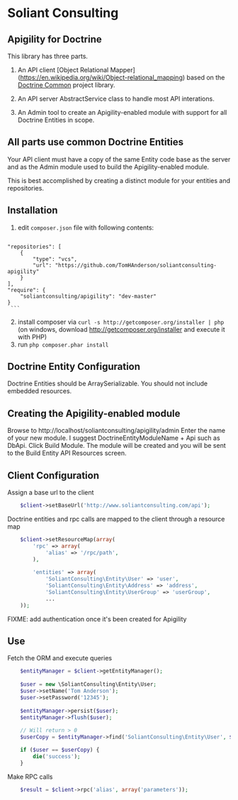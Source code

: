 Soliant Consulting 
==================

Apigility for Doctrine
----------------------

This library has three parts.  

1. An API client [Object Relational Mapper]
(https://en.wikipedia.org/wiki/Object-relational_mapping) based on the 
[Doctrine Common](http://www.doctrine-project.org/projects/common.html) 
project library.

2. An API server AbstractService class to handle most API interations.

3. An Admin tool to create an Apigility-enabled module with support for all 
Doctrine Entities in scope.


All parts use common Doctrine Entities
--------------------------------------------------------

Your API client must have a copy of the same Entity code base as the server 
and as the Admin module used to build the Apigility-enabled module.

This is best accomplished by creating a distinct module for your entities and 
repositories.


Installation
------------
  1. edit `composer.json` file with following contents:

     ```json
    "repositories": [
        {
            "type": "vcs",
            "url": "https://github.com/TomHAnderson/soliantconsulting-apigility"
        }
    ],
    "require": {
        "soliantconsulting/apigility": "dev-master"
    }
     ```
  2. install composer via `curl -s http://getcomposer.org/installer | php` (on windows, download
     http://getcomposer.org/installer and execute it with PHP)
  3. run `php composer.phar install`


Doctrine Entity Configuration
-----------------------

Doctrine Entities should be ArraySerializable.  You should not include embedded 
resources.


Creating the Apigility-enabled module
-------------------------------------

Browse to http://localhost/soliantconsulting/apigility/admin
Enter the name of your new module.  I suggest DoctrineEntityModuleName + Api such as DbApi.
Click Build Module.  The module will be created and you will be sent to the 
Build Entity API Resources screen.

Client Configuration
--------------------

Assign a base url to the client

```php
    $client->setBaseUrl('http://www.soliantconsulting.com/api');
```

Doctrine entities and rpc calls are mapped to the client through a resource map

```php
    $client->setResourceMap(array(
        'rpc' => array(
            'alias' => '/rpc/path',
        ),
        
        'entities' => array(
            'SoliantConsulting\Entity\User' => 'user',
            'SoliantConsulting\Entity\Address' => 'address',
            'SoliantConsulting\Entity\UserGroup' => 'userGroup',
            ...
    ));
```

FIXME:  add authentication once it's been created for Apigility

Use
---

Fetch the ORM and execute queries

```php
    $entityManager = $client->getEntityManager();
    
    $user = new \SoliantConsulting\Entity\User;
    $user->setName('Tom Anderson');
    $user->setPassword('12345');
    
    $entityManager->persist($user);
    $entityManager->flush($user);
    
    // Will return > 0
    $userCopy = $entityManager->find('SoliantConsulting\Entity\User', $user->getId()); 

    if ($user == $userCopy) {
        die('success');
    }
```

Make RPC calls

```php
    $result = $client->rpc('alias', array('parameters'));
```
